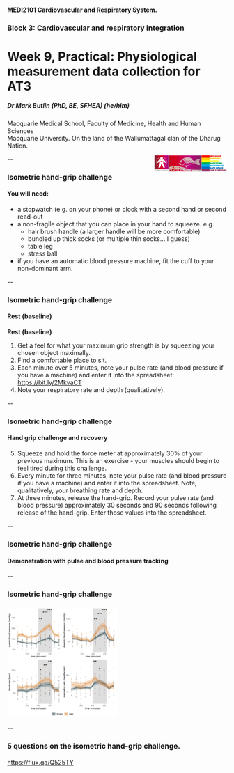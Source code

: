 <!-- .slide: data-auto-animate-restart id="MEDI2101Wk9prac"-->
#### MEDI2101 Cardiovascular and Respiratory System.
### Block 3: Cardiovascular and respiratory integration
# Week 9, Practical: Physiological measurement data collection for AT3
##### Dr Mark Butlin (PhD, BE, SFHEA) (he/him)

Macquarie Medical School, Faculty of Medicine, Health and Human Sciences<br>Macquarie University. On the land of the Wallumattagal clan of the Dharug Nation.

<a href="https://students.mq.edu.au/support"><img src="images/mq_support.png" alt="Student wellbeing logo. Wallumattagal peoples at Macquarie. LGBTQI+ Safe Space for Everyone" align="right" width=33%></a>

--
<!--
### Isometric hand-grip challenge
#### Rest period

1. Choose a volunteer.
2. Get their maximum grip strength by starting the recording software and have the volunteer squeeze, with their dominant hand, the hand force meter maximally for 2 seconds. Read off the peak value of force achieved. Enter that value in the spreadsheet: <https://bit.ly/2MkvaCT>
3. Have them sit down and place a blood pressure cuff on their non-dominant arm.
4. Fit them with the respiratory belt.
5. Start the recording software. 
6. On the turn of each minute, start the blood pressure monitor. Enter the value of blood pressure and pulse rate in the spreadsheet.
7. At the 30 second point of each minute, note the respiratory rate and enter that in the spreadsheet.

### Isometric hand-grip challenge
#### Hand-grip challenge and recovery

8. After 5 minutes rest (and 5 blood pressure, pulse rate, and respiratory rate measurements), have the volunteer squeeze and hold the force metre at 30% of the maximum.
9. Start the blood pressure cuff immediately. Every minute for three minutes, record blood pressure, pulse rate, and respiratory rate. **Watch the force metre on the recording software. Ensure the volunteer is maintaining 30% of their maximum hand-grip strength.**
10. At three minutes, the volunteer can release the hand-grip. Immediately start the blood pressure monitor. Record blood pressure, pulse rate, and respiratory rate at approximately 30 seconds and 90 seconds following release of the hand-grip. Enter those values into the spreadsheet.

**Repeat for at least one more volunteer in your group.**
-->

### Isometric hand-grip challenge
#### You will need:

- a stopwatch (e.g. on your phone) or clock with a second hand or second read-out
- a non-fragile object that you can place in your hand to squeeze. e.g.
  - hair brush handle (a larger handle will be more comfortable)
  - bundled up thick socks (or multiple thin socks... I guess)
  - table leg
  - stress ball
- if you have an automatic blood pressure machine, fit the cuff to your non-dominant arm.

--
### Isometric hand-grip challenge
#### Rest (baseline)

**Rest (baseline)**

1.  Get a feel for what your maximum grip strength is by squeezing your chosen object maximally.
2.  Find a comfortable place to sit.
3.  Each minute over 5 minutes, note your pulse rate (and blood pressure if you have a machine) and enter it into the spreadsheet: <https://bit.ly/2MkvaCT>
4.  Note your respiratory rate and depth (qualitatively).

--
### Isometric hand-grip challenge
#### Hand grip challenge and recovery

5. Squeeze and hold the force meter at approximately 30% of your previous maximum. This is an exercise - your muscles should begin to feel tired during this challenge.
6. Every minute for three minutes, note your pulse rate (and blood pressure if you have a machine) and enter it into the spreadsheet. Note, qualitatively, your breathing rate and depth.
7.  At three minutes, release the hand-grip. Record your pulse rate (and blood pressure) approximately 30 seconds and 90 seconds following release of the hand-grip. Enter those values into the spreadsheet.

--

### Isometric hand-grip challenge
#### Demonstration with pulse and blood pressure tracking

--
### Isometric hand-grip challenge
####

<img src="images/isometric_handgrip_results.png" width="50%">

--

### 5 questions on the isometric hand-grip challenge.
####

<p class="citation"><a href="https://flux.qa/Q525TY">https://flux.qa/Q525TY</a></p>

